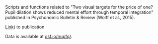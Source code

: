 Scripts and functions related to "Two visual targets for the price of one? Pupil dilation shows reduced mental effort through temporal integration" published in Psychonomic Bulletin & Review (Wolff et al., 2015).

[Link](https://link.springer.com/article/10.3758/s13423-014-0667-5)) to publication

Data is available at [osf.io/nupfq/](https://osf.io/nupfq/).
